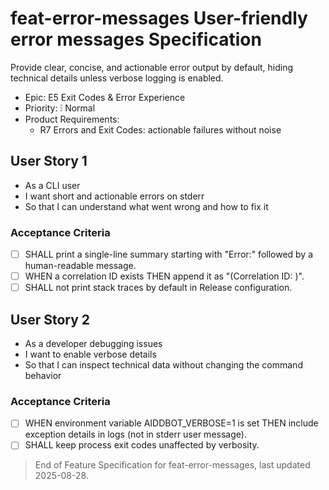 # feat-error-messages User-friendly error messages Specification

Provide clear, concise, and actionable error output by default, hiding technical details unless verbose logging is enabled.

- Epic: E5 Exit Codes & Error Experience
- Priority: ❕ Normal
- Product Requirements:
  - R7 Errors and Exit Codes: actionable failures without noise

## User Story 1

- As a CLI user
- I want short and actionable errors on stderr
- So that I can understand what went wrong and how to fix it

### Acceptance Criteria

- [ ] SHALL print a single-line summary starting with "Error:" followed by a human-readable message.
- [ ] WHEN a correlation ID exists THEN append it as "(Correlation ID: <id>)".
- [ ] SHALL not print stack traces by default in Release configuration.

## User Story 2

- As a developer debugging issues
- I want to enable verbose details
- So that I can inspect technical data without changing the command behavior

### Acceptance Criteria

- [ ] WHEN environment variable AIDDBOT_VERBOSE=1 is set THEN include exception details in logs (not in stderr user message).
- [ ] SHALL keep process exit codes unaffected by verbosity.

> End of Feature Specification for feat-error-messages, last updated 2025-08-28.
